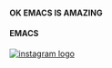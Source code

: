 #### OK EMACS IS AMAZING
#### EMACS
<a href="https://eyuan.me/YiyuanLi_CV.pdf" target="_blank">
    <img src="https://github.com/user-attachments/assets/aeaa9837-2ede-4fe8-b795-4d199ca6cb4d"  alt="instagram logo"  />
  </a>

